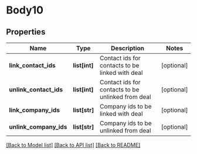 # Body10

## Properties
Name | Type | Description | Notes
------------ | ------------- | ------------- | -------------
**link_contact_ids** | **list[int]** | Contact ids for contacts to be linked with deal | [optional] 
**unlink_contact_ids** | **list[int]** | Contact ids for contacts to be unlinked from deal | [optional] 
**link_company_ids** | **list[str]** | Company ids to be linked with deal | [optional] 
**unlink_company_ids** | **list[str]** | Company ids to be unlinked from deal | [optional] 

[[Back to Model list]](../README.md#documentation-for-models) [[Back to API list]](../README.md#documentation-for-api-endpoints) [[Back to README]](../README.md)


